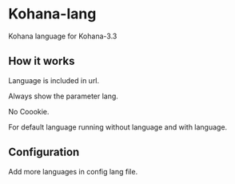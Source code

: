 Kohana-lang
===========

Kohana language for Kohana-3.3

How it works
------------

Language is included in url.

Always show the parameter lang.

No Coookie.

For default language running without language and with language.


Configuration
-------------

Add more languages in config lang file.
